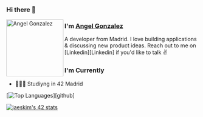 ### Hi there 👋

<!--
**angegon/angegon** is a ✨ _special_ ✨ repository because its `README.md` (this file) appears on your GitHub profile.

Here are some ideas to get you started:

- 🔭 I’m currently working on ...
- 🌱 I’m currently learning ...
- 👯 I’m looking to collaborate on ...
- 🤔 I’m looking for help with ...
- 💬 Ask me about ...
- 📫 How to reach me: ...
- 😄 Pronouns: ...
- ⚡ Fun fact: ...
-->

<img align="left" width="150" height="150" alt="Angel Gonzalez" src="https://raw.githubusercontent.com/angegon/angegon/master/assets/avatar.png"/>

### I'm [Angel Gonzalez][homepage]

A developer from Madrid. I love building applications & discussing new product ideas. Reach out to me on [Linkedin][Linkedin] if you'd like to talk ✌️

### I'm Currently

- 👷🏽‍♂️ Studiyng in 42 Madrid

[![Top Languages](https://github-readme-stats.vercel.app/api/top-langs/?username=angegon&layout=compact)][github]

[homepage]: https://daniakash.com

[![jaeskim's 42 stats](https://badge42.herokuapp.com/api/stats/angonzal)](https://github.com/JaeSeoKim/badge42)
